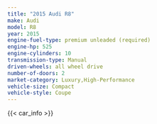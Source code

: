 ```yaml
---
title: "2015 Audi R8"
make: Audi
model: R8
year: 2015
engine-fuel-type: premium unleaded (required)
engine-hp: 525
engine-cylinders: 10
transmission-type: Manual
driven-wheels: all wheel drive
number-of-doors: 2
market-category: Luxury,High-Performance
vehicle-size: Compact
vehicle-style: Coupe
---
```


{{< car_info >}}
